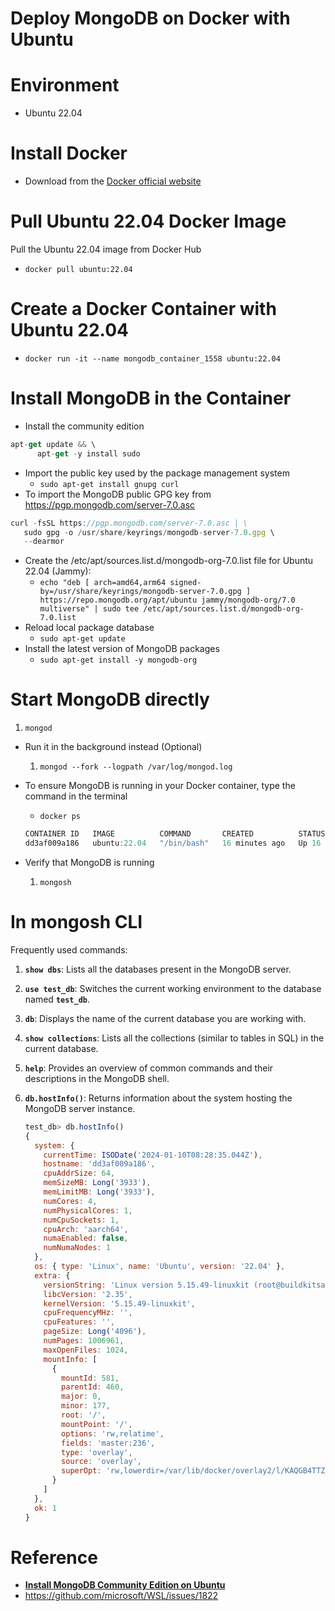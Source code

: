 # Deploy MongoDB on Docker with Ubuntu

# Environment

- Ubuntu 22.04

# Install Docker

- Download from the [Docker official website](https://www.docker.com/)

# Pull Ubuntu 22.04 Docker Image

Pull the Ubuntu 22.04 image from Docker Hub

- `docker pull ubuntu:22.04`

# Create a Docker Container with Ubuntu 22.04

- `docker run -it --name mongodb_container_1558 ubuntu:22.04`

# Install MongoDB in the Container

- Install the community edition

```jsx
apt-get update && \
      apt-get -y install sudo
```

- Import the public key used by the package management system
  - `sudo apt-get install gnupg curl`
- To import the MongoDB public GPG key from https://pgp.mongodb.com/server-7.0.asc

```jsx
curl -fsSL https://pgp.mongodb.com/server-7.0.asc | \
   sudo gpg -o /usr/share/keyrings/mongodb-server-7.0.gpg \
   --dearmor
```

- Create the /etc/apt/sources.list.d/mongodb-org-7.0.list file for Ubuntu 22.04 (Jammy):
  - `echo "deb [ arch=amd64,arm64 signed-by=/usr/share/keyrings/mongodb-server-7.0.gpg ] https://repo.mongodb.org/apt/ubuntu jammy/mongodb-org/7.0 multiverse" | sudo tee /etc/apt/sources.list.d/mongodb-org-7.0.list`
- Reload local package database
  - `sudo apt-get update`
- Install the latest version of MongoDB packages
  - `sudo apt-get install -y mongodb-org`

# Start MongoDB directly

1. `mongod`

- Run it in the background instead (Optional)
  1. `mongod --fork --logpath /var/log/mongod.log`
- To ensure MongoDB is running in your Docker container, type the command in the terminal
    - `docker ps`
    
    ```jsx
    CONTAINER ID   IMAGE          COMMAND       CREATED          STATUS          PORTS     NAMES
    dd3af009a186   ubuntu:22.04   "/bin/bash"   16 minutes ago   Up 16 minutes             mongodb_container_1558
    ```
    
- Verify that MongoDB is running
  1. `mongosh`

# In mongosh CLI

Frequently used commands:

1. **`show dbs`**: Lists all the databases present in the MongoDB server.
2. **`use test_db`**: Switches the current working environment to the database named **`test_db`**.
3. **`db`**: Displays the name of the current database you are working with.
4. **`show collections`**: Lists all the collections (similar to tables in SQL) in the current database.
5. **`help`**: Provides an overview of common commands and their descriptions in the MongoDB shell.
6. **`db.hostInfo()`**: Returns information about the system hosting the MongoDB server instance.

   ```jsx
   test_db> db.hostInfo()
   {
     system: {
       currentTime: ISODate('2024-01-10T08:28:35.044Z'),
       hostname: 'dd3af009a186',
       cpuAddrSize: 64,
       memSizeMB: Long('3933'),
       memLimitMB: Long('3933'),
       numCores: 4,
       numPhysicalCores: 1,
       numCpuSockets: 1,
       cpuArch: 'aarch64',
       numaEnabled: false,
       numNumaNodes: 1
     },
     os: { type: 'Linux', name: 'Ubuntu', version: '22.04' },
     extra: {
       versionString: 'Linux version 5.15.49-linuxkit (root@buildkitsandbox) (gcc (Alpine 10.2.1_pre1) 10.2.1 20201203, GNU ld (GNU Binutils) 2.35.2) #1 SMP PREEMPT Tue Sep 13 07:51:32 UTC 2022',
       libcVersion: '2.35',
       kernelVersion: '5.15.49-linuxkit',
       cpuFrequencyMHz: '',
       cpuFeatures: '',
       pageSize: Long('4096'),
       numPages: 1006961,
       maxOpenFiles: 1024,
       mountInfo: [
         {
           mountId: 581,
           parentId: 460,
           major: 0,
           minor: 177,
           root: '/',
           mountPoint: '/',
           options: 'rw,relatime',
           fields: 'master:236',
           type: 'overlay',
           source: 'overlay',
           superOpt: 'rw,lowerdir=/var/lib/docker/overlay2/l/KAQGB4TTZ6QAZNT4PHT52W6ZDQ:/var/lib/docker/overlay2/l/F7JUNZKKUQF4Q3UB2WMEDUKGL2,upperdir=/var/lib/docker/overlay2/05fcc949ee5cbcfb08821ec5c5829f70d123059658eff4d8c69f5c58c3290773/diff,workdir=/var/lib/docker/overlay2/05fcc949ee5cbcfb08821ec5c5829f70d123059658eff4d8c69f5c58c3290773/work'
         }
       ]
     },
     ok: 1
   }
   ```

# Reference

- **[Install MongoDB Community Edition on Ubuntu](https://www.mongodb.com/docs/manual/tutorial/install-mongodb-on-ubuntu/)**
- https://github.com/microsoft/WSL/issues/1822
